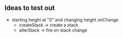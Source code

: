 ## Ideas to test out
- starting height at "0" and changing height onChange
    + createStack -> create a stack
    + alterStack  -> fire on stack change